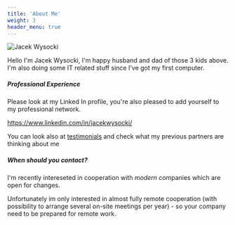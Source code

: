 ```yaml
---
title: 'About Me'
weight: 3
header_menu: true
---
```

![Jacek Wysocki](images/jacek-with-kids.jpg)

Hello I'm Jacek Wysocki, I'm happy husband and dad of those 3 kids
above. I'm also doing some IT related stuff since I've got my first
computer.

##### Professional Experience


Please look at my Linked In profile, you're also pleased to add
yourself to my professional network.

<https://www.linkedin.com/in/jacekwysocki/>

You can look also at [testimonials](/testimonials) and check what my
previous partners are thinking about me

##### When should you contact?

I'm recently intereseted in cooperation with *modern* companies which
are open for changes.

Unfortunately im only interested in almost fully remote cooperation
(with possibility to arrange several on-site meetings per year) - so
your company need to be prepared for remote work.
